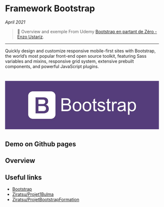 # Framework Bootstrap

_April 2021_

> 🔨 Overview and exemple From Udemy [Bootstrap en partant de Zéro - Enzo Ustariz](https://www.udemy.com/course/bootstrap-en-partant-de-zero).

---

Quickly design and customize responsive mobile-first sites with Bootstrap, the world’s most popular front-end open source toolkit, featuring Sass variables and mixins, responsive grid system, extensive prebuilt components, and powerful JavaScript plugins.

<h1 align="center">
    <img src="_readme-img/logo_bootstrap.jpg">
</h1>

## Demo on Github pages

## Overview

## Useful links

- [Bootstrap](https://getbootstrap.com/)
- [Ziratsu/Projet1Bulma](https://github.com/Ziratsu/Bac-a-Sable-1)
- [Ziratsu/ProjetBootstrapFormation](https://github.com/Ziratsu/ProjetBootstrapFormation)
